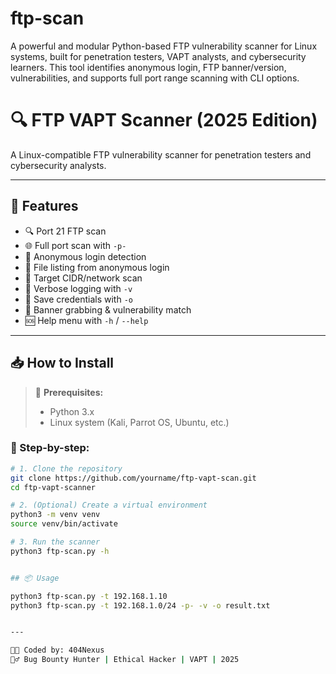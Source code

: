 # ftp-scan
A powerful and modular Python-based FTP vulnerability scanner for Linux systems, built for penetration testers, VAPT analysts, and cybersecurity learners. This tool identifies anonymous login, FTP banner/version, vulnerabilities, and supports full port range scanning with CLI options.

# 🔍 FTP VAPT Scanner (2025 Edition)

A Linux-compatible FTP vulnerability scanner for penetration testers and cybersecurity analysts.

---

## 🚀 Features
- 🔍 Port 21 FTP scan
- 🌐 Full port scan with `-p-`
- 🔐 Anonymous login detection
- 📄 File listing from anonymous login
- 🎯 Target CIDR/network scan
- 🧠 Verbose logging with `-v`
- 💾 Save credentials with `-o`
- 📡 Banner grabbing & vulnerability match
- 🆘 Help menu with `-h` / `--help`

---

## 📥 How to Install

> 🔧 **Prerequisites:**  
> - Python 3.x  
> - Linux system (Kali, Parrot OS, Ubuntu, etc.)

### 🧪 Step-by-step:

```bash
# 1. Clone the repository
git clone https://github.com/yourname/ftp-vapt-scan.git
cd ftp-vapt-scanner

# 2. (Optional) Create a virtual environment
python3 -m venv venv
source venv/bin/activate

# 3. Run the scanner
python3 ftp-scan.py -h


## 📦 Usage

python3 ftp-scan.py -t 192.168.1.10
python3 ftp-scan.py -t 192.168.1.0/24 -p- -v -o result.txt


---

🧑‍💻 Coded by: 404Nexus 
🕵️‍♂️ Bug Bounty Hunter | Ethical Hacker | VAPT | 2025

